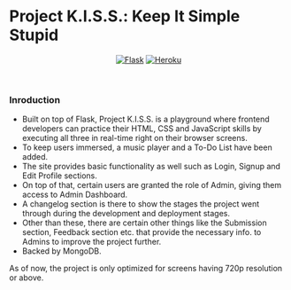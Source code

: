 # Project K.I.S.S.: Keep It Simple Stupid

<div align = "center">

[![Flask](https://img.shields.io/badge/Flask-white?style=flat-square)](https://flask.palletsprojects.com/en/2.0.x/)
[![Heroku](https://img.shields.io/badge/Project(Vercel)-pink?style=flat-square)](https://project-k-i-s-s.vercel.app/)
</div><br>

### Inroduction

- Built on top of Flask, Project K.I.S.S. is a playground where frontend developers can practice their HTML, CSS and JavaScript skills by executing all three in real-time right on their browser screens.
- To keep users immersed, a music player and a To-Do List have been added.
- The site provides basic functionality as well such as Login, Signup and Edit Profile sections.
- On top of that, certain users are granted the role of Admin, giving them access to Admin Dashboard.
- A changelog section is there to show the stages the project went through during the development and deployment stages.
- Other than these, there are certain other things like the Submission section, Feedback section etc. that provide the necessary info. to Admins to improve the project further.
- Backed by MongoDB.

As of now, the project is only optimized for screens having 720p resolution or above.
